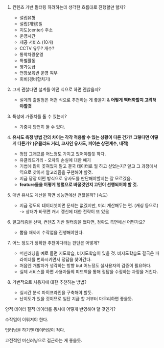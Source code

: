 1. 컨텐츠 기반 필터링 하려하는데 생각한 흐름대로 진행할만 할지?
   - 설립유형
   - 설립(개원)일
   - 지도(center) 주소
   - 운영시간
   - 제공 서비스 (10개)
   - CCTV 유무? 개수?
   - 통학차량운영
   - 특별활동
   - 평가등급
   - 연장보육반 운영 여부
   - 회비(경비합치기)
2. 그게 괜찮다면 설계를 어떤 식으로 하면 괜찮을지?
   - 설계의 출발점은 어떤 식으로 추천하는 게 좋을지 & **어떻게 벡터화할지 고려해야할것**
3. 특성에 가중치를 둘 수 있는지?
   - 가중치 당연히 둘 수 있다.
4. **유사도 측정 방법 간의 차이는 각각 적용할 수 있는 상황이 다른 건가? 그렇다면 어떻게 다른가? (유클리드 거리, 코사인 유사도, 피어슨 상관계수, 내적)**
   - 정답 그래프를 어느정도 가지고 있어야할듯 하다.
   - 유클리드거리 - 오차의 손실에 대한 얘기
   - 기법에 많이 꽂혀있지 말고 결국 데이터로 뭘 하고 싶었는지? 알고 그 과정에서 역으로 찾아서 알고리즘을 구현해야 할것.
   - 지금 당장 어떤 방식으로 유사도를 판단해야할지는 잘 모르겠음.
   - **feature들을 어떻게 행렬으로 바꿀것인지 고민이 선행되어야 할 것.**
5. 매번 유사도 계산을 하면 성능면에선 괜찮을까? (속도)
   - 지금 정도의 데이터셋이면 문제는 없겠지만, 미리 계산해두는 편. (캐싱 등으로) -> 상태가 바뀌면 캐시 갱신에 대한 전략이 또 있음
6. 알고리즘을 선택, 컨텐츠 기반 필터링을 했다면, 정확도 측면에선 어떤가요?
   - 뽑을 때까지 수작업을 진행해야한다.

7. 어느 정도가 정확한 추천이다라는 판단은 어떻게?
   - 머신러닝을 예로 들면 지도학습, 비지도학습이 있을 것. 비지도학습도 결국은 파라미터를 변화시키면서 정답을 찾아간다.
   - 처음엔 개발자가 생각하는 방향 but 어느정도 실사용자의 검증이 필요하다.
   - 실제 서비스를 하면 사용자들의 피드백을 통해 정답을 수정하는 과정을 거친다.

8. 가변적으로 사용자에 대한 추천하는 방법?
   - 실시간 분석 파이프라인을 구축해야 할듯.
   - 난이도가 있을 것이므로 일단 지금 할 거부터 마무리하면 좋을듯.







양적 데이터 질적 데이터를 동시에 어떻게 반영해야 할 것인가?



수작업이 이뤄져야 한다.

딥러닝을 하기엔 데이터량이 적다.

고전적인 머신러닝으로 접근하는 게 좋을듯.